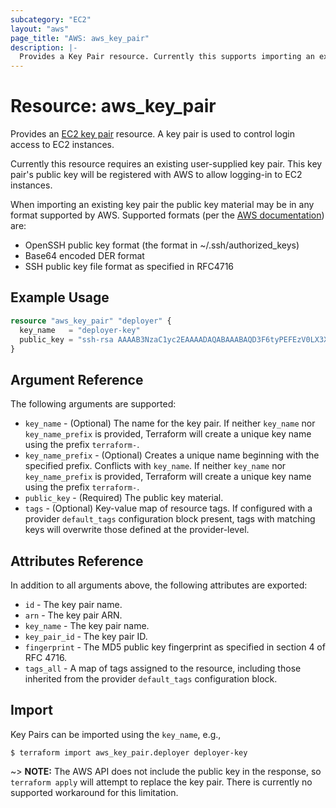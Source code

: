 ```yaml
---
subcategory: "EC2"
layout: "aws"
page_title: "AWS: aws_key_pair"
description: |-
  Provides a Key Pair resource. Currently this supports importing an existing key pair but not creating a new key pair.
---
```


# Resource: aws_key_pair

Provides an [EC2 key pair](https://docs.aws.amazon.com/AWSEC2/latest/UserGuide/ec2-key-pairs.html) resource. A key pair is used to control login access to EC2 instances.

Currently this resource requires an existing user-supplied key pair. This key pair's public key will be registered with AWS to allow logging-in to EC2 instances.

When importing an existing key pair the public key material may be in any format supported by AWS. Supported formats (per the [AWS documentation](https://docs.aws.amazon.com/AWSEC2/latest/UserGuide/ec2-key-pairs.html#how-to-generate-your-own-key-and-import-it-to-aws)) are:

* OpenSSH public key format (the format in ~/.ssh/authorized_keys)
* Base64 encoded DER format
* SSH public key file format as specified in RFC4716

## Example Usage

```terraform
resource "aws_key_pair" "deployer" {
  key_name   = "deployer-key"
  public_key = "ssh-rsa AAAAB3NzaC1yc2EAAAADAQABAAABAQD3F6tyPEFEzV0LX3X8BsXdMsQz1x2cEikKDEY0aIj41qgxMCP/iteneqXSIFZBp5vizPvaoIR3Um9xK7PGoW8giupGn+EPuxIA4cDM4vzOqOkiMPhz5XK0whEjkVzTo4+S0puvDZuwIsdiW9mxhJc7tgBNL0cYlWSYVkz4G/fslNfRPW5mYAM49f4fhtxPb5ok4Q2Lg9dPKVHO/Bgeu5woMc7RY0p1ej6D4CKFE6lymSDJpW0YHX/wqE9+cfEauh7xZcG0q9t2ta6F6fmX0agvpFyZo8aFbXeUBr7osSCJNgvavWbM/06niWrOvYX2xwWdhXmXSrbX8ZbabVohBK41 email@example.com"
}
```

## Argument Reference

The following arguments are supported:

* `key_name` - (Optional) The name for the key pair. If neither `key_name` nor `key_name_prefix` is provided, Terraform will create a unique key name using the prefix `terraform-`.
* `key_name_prefix` - (Optional) Creates a unique name beginning with the specified prefix. Conflicts with `key_name`. If neither `key_name` nor `key_name_prefix` is provided, Terraform will create a unique key name using the prefix `terraform-`.
* `public_key` - (Required) The public key material.
* `tags` - (Optional) Key-value map of resource tags. If configured with a provider `default_tags` configuration block present, tags with matching keys will overwrite those defined at the provider-level.

## Attributes Reference

In addition to all arguments above, the following attributes are exported:

* `id` - The key pair name.
* `arn` - The key pair ARN.
* `key_name` - The key pair name.
* `key_pair_id` - The key pair ID.
* `fingerprint` - The MD5 public key fingerprint as specified in section 4 of RFC 4716.
* `tags_all` - A map of tags assigned to the resource, including those inherited from the provider `default_tags` configuration block.

## Import

Key Pairs can be imported using the `key_name`, e.g.,

```
$ terraform import aws_key_pair.deployer deployer-key
```

~> **NOTE:** The AWS API does not include the public key in the response, so `terraform apply` will attempt to replace the key pair. There is currently no supported workaround for this limitation.
